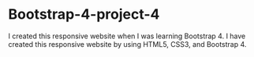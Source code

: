 # Bootstrap-4-project-4
I created this responsive website when I was learning Bootstrap 4. I have created this responsive website by using HTML5, CSS3, and Bootstrap 4.
